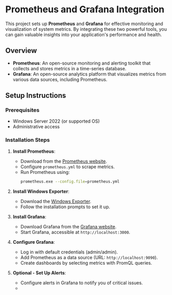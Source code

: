 # Prometheus and Grafana Integration

This project sets up **Prometheus** and **Grafana** for effective monitoring and visualization of system metrics. By integrating these two powerful tools, you can gain valuable insights into your application's performance and health.

## Overview

- **Prometheus**: An open-source monitoring and alerting toolkit that collects and stores metrics in a time-series database.
- **Grafana**: An open-source analytics platform that visualizes metrics from various data sources, including Prometheus.

## Setup Instructions

### Prerequisites

- Windows Server 2022 (or supported OS)
- Administrative access

### Installation Steps

1. **Install Prometheus**:

   - Download from the [Prometheus website](https://prometheus.io/download/#prometheus).
   - Configure `prometheus.yml` to scrape metrics.
   - Run Prometheus using:
     ```bash
     prometheus.exe --config.file=prometheus.yml
     ```
2. **Install Windows Exporter**:

   - Download the [Windows Exporter](https://github.com/prometheus-community/windows_exporter/releases).
   - Follow the installation prompts to set it up.
3. **Install Grafana**:

   - Download Grafana from the [Grafana website](https://grafana.com/grafana/download).
   - Start Grafana, accessible at `http://localhost:3000`.
4. **Configure Grafana**:

   - Log in with default credentials (admin/admin).
   - Add Prometheus as a data source (URL: `http://localhost:9090`).
   - Create dashboards by selecting metrics with PromQL queries.
5. **Optional - Set Up Alerts**:

   - Configure alerts in Grafana to notify you of critical issues.
   -

